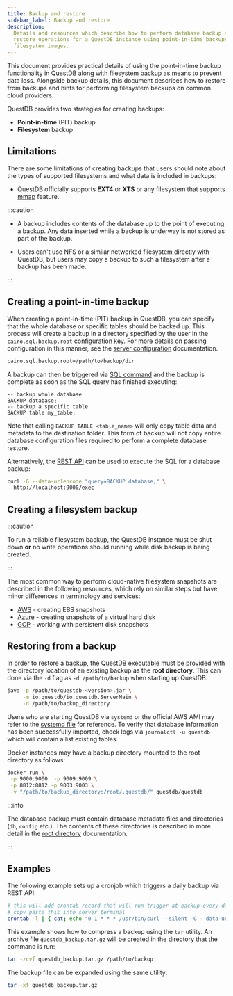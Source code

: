 ```yaml
---
title: Backup and restore
sidebar_label: Backup and restore
description:
  Details and resources which describe how to perform database backup and
  restore operations for a QuestDB instance using point-in-time backups and
  filesystem images.
---
```


This document provides practical details of using the point-in-time backup
functionality in QuestDB along with filesystem backup as means to prevent data
loss. Alongside backup details, this document describes how to restore from
backups and hints for performing filesystem backups on common cloud providers.

QuestDB provides two strategies for creating backups:

- **Point-in-time** (PIT) backup
- **Filesystem** backup

## Limitations

There are some limitations of creating backups that users should note about the
types of supported filesystems and what data is included in backups:

- QuestDB officially supports **EXT4** or **XTS** or any filesystem that
  supports [mmap](https://man7.org/linux/man-pages/man2/mmap.2.html) feature.

:::caution

- A backup includes contents of the database up to the point of executing a
  backup. Any data inserted while a backup is underway is not stored as part of
  the backup.

- Users can't use NFS or a similar networked filesystem directly with QuestDB,
  but users may copy a backup to such a filesystem after a backup has been made.

:::

## Creating a point-in-time backup

When creating a point-in-time (PIT) backup in QuestDB, you can specify that the
whole database or specific tables should be backed up. This process will create
a backup in a directory specified by the user in the `cairo.sql.backup.root`
[configuration key](/docs/reference/configuration/). For more details on passing
configuration in this manner, see the
[server configuration](/docs/concept/root-directory-structure/#serverconf)
documentation.

```bash title="/path/to/server.conf"
cairo.sql.backup.root=/path/to/backup/dir
```

A backup can then be triggered via
[SQL command](https://questdb.io/docs/reference/sql/backup) and the backup is
complete as soon as the SQL query has finished executing:

```questdb-sql
-- backup whole database
BACKUP database;
-- backup a specific table
BACKUP table my_table;
```

Note that calling `BACKUP TABLE <table_name>` will only copy table data and
metadata to the destination folder. This form of backup will not copy entire
database configuration files required to perform a complete database restore.

Alternatively, the [REST API](/docs/reference/api/rest/#exec---execute-queries)
can be used to execute the SQL for a database backup:

```bash title="Backing up a database via curl"
curl -G --data-urlencode "query=BACKUP database;" \
  http://localhost:9000/exec
```

## Creating a filesystem backup

:::caution

To run a reliable filesystem backup, the QuestDB instance must be shut down
**or** no write operations should running while disk backup is being created.

:::

The most common way to perform cloud-native filesystem snapshots are described
in the following resources, which rely on similar steps but have minor
differences in terminology and services:

- [AWS](https://docs.aws.amazon.com/AWSEC2/latest/UserGuide/ebs-creating-snapshot.html) -
  creating EBS snapshots
- [Azure](https://docs.microsoft.com/en-us/azure/virtual-machines/snapshot-copy-managed-disk?tabs=portal) -
  creating snapshots of a virtual hard disk
- [GCP](https://cloud.google.com/compute/docs/disks/create-snapshots) - working
  with persistent disk snapshots

## Restoring from a backup

In order to restore a backup, the QuestDB executable must be provided with the
directory location of an existing backup as the **root directory**. This can
done via the `-d` flag as `-d /path/to/backup` when starting up QuestDB.

```bash
java -p /path/to/questdb-<version>.jar \
     -m io.questdb/io.questdb.ServerMain \
     -d /path/to/backup_directory
```

Users who are starting QuestDB via `systemd` or the official AWS AMI may refer
to the
[systemd file](https://github.com/questdb/questdb/blob/master/pkg/ami/marketplace/assets/systemd.service#L21)
for reference. To verify that database information has been successfully
imported, check logs via `journalctl -u questdb` which will contain a list
existing tables.

Docker instances may have a backup directory mounted to the root directory as
follows:

```bash
docker run \
 -p 9000:9000  -p 9009:9009 \
 -p 8812:8812 -p 9003:9003 \
 -v "/path/to/backup_directory:/root/.questdb/" questdb/questdb
```

:::info

The database backup must contain database metadata files and directories (`db`,
`config` etc.). The contents of these directories is described in more detail in
the [root directory](/docs/concept/root-directory-structure/) documentation.

:::

## Examples

The following example sets up a cronjob which triggers a daily backup via REST
API:

```bash
# this will add crontab record that will run trigger at backup every-day at 01:00 AM
# copy paste this into server terminal
crontab -l | { cat; echo "0 1 * * * /usr/bin/curl --silent -G --data-urlencode 'query=BACKUP database;' http://localhost:9000/exec &>/dev/null"; } | crontab -
```

This example shows how to compress a backup using the `tar` utility. An archive
file `questdb_backup.tar.gz` will be created in the directory that the command
is run:

```bash
tar -zcvf questdb_backup.tar.gz /path/to/backup
```

The backup file can be expanded using the same utility:

```bash
tar -xf questdb_backup.tar.gz
```
